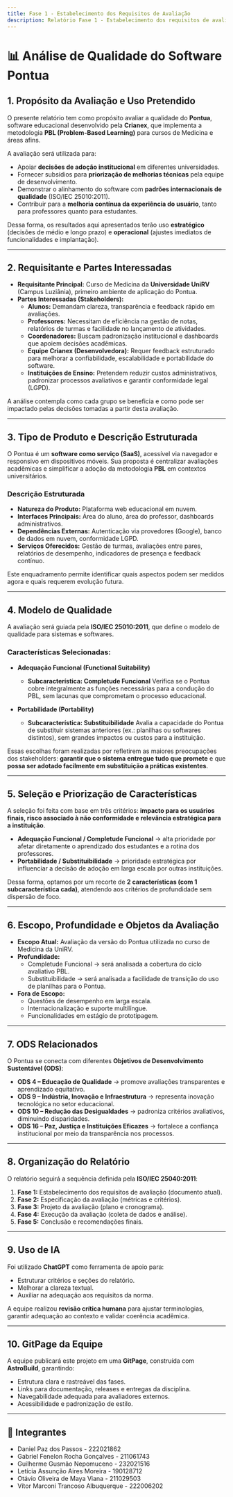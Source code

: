 ```yaml
---
title: Fase 1 - Estabelecimento dos Requisitos de Avaliação
description: Relatório Fase 1 - Estabelecimento dos requisitos de avaliação do software Pontua segundo ISO/IEC 25040:2011
---
```


# 📊 Análise de Qualidade do Software Pontua

## 1. Propósito da Avaliação e Uso Pretendido
O presente relatório tem como propósito avaliar a qualidade do **Pontua**, software educacional desenvolvido pela **Crianex**, que implementa a metodologia **PBL (Problem-Based Learning)** para cursos de Medicina e áreas afins.

A avaliação será utilizada para:
- Apoiar **decisões de adoção institucional** em diferentes universidades.
- Fornecer subsídios para **priorização de melhorias técnicas** pela equipe de desenvolvimento.
- Demonstrar o alinhamento do software com **padrões internacionais de qualidade** (ISO/IEC 25010:2011).
- Contribuir para a **melhoria contínua da experiência do usuário**, tanto para professores quanto para estudantes.

Dessa forma, os resultados aqui apresentados terão uso **estratégico** (decisões de médio e longo prazo) e **operacional** (ajustes imediatos de funcionalidades e implantação).

---

## 2. Requisitante e Partes Interessadas
- **Requisitante Principal:** Curso de Medicina da **Universidade UniRV** (Campus Luziânia), primeiro ambiente de aplicação do Pontua.
- **Partes Interessadas (Stakeholders):**
  - **Alunos:** Demandam clareza, transparência e feedback rápido em avaliações.
  - **Professores:** Necessitam de eficiência na gestão de notas, relatórios de turmas e facilidade no lançamento de atividades.
  - **Coordenadores:** Buscam padronização institucional e dashboards que apoiem decisões acadêmicas.
  - **Equipe Crianex (Desenvolvedora):** Requer feedback estruturado para melhorar a confiabilidade, escalabilidade e portabilidade do software.
  - **Instituições de Ensino:** Pretendem reduzir custos administrativos, padronizar processos avaliativos e garantir conformidade legal (LGPD).

A análise contempla como cada grupo se beneficia e como pode ser impactado pelas decisões tomadas a partir desta avaliação.

---

## 3. Tipo de Produto e Descrição Estruturada
O Pontua é um **software como serviço (SaaS)**, acessível via navegador e responsivo em dispositivos móveis. Sua proposta é centralizar avaliações acadêmicas e simplificar a adoção da metodologia **PBL** em contextos universitários.

### Descrição Estruturada
- **Natureza do Produto:** Plataforma web educacional em nuvem.
- **Interfaces Principais:** Área do aluno, área do professor, dashboards administrativos.
- **Dependências Externas:** Autenticação via provedores (Google), banco de dados em nuvem, conformidade LGPD.
- **Serviços Oferecidos:** Gestão de turmas, avaliações entre pares, relatórios de desempenho, indicadores de presença e feedback contínuo.

Este enquadramento permite identificar quais aspectos podem ser medidos agora e quais requerem evolução futura.

---

## 4. Modelo de Qualidade
A avaliação será guiada pela **ISO/IEC 25010:2011**, que define o modelo de qualidade para sistemas e softwares.

### Características Selecionadas:
- **Adequação Funcional (Functional Suitability)**
  - **Subcaracterística: Completude Funcional**
  Verifica se o Pontua cobre integralmente as funções necessárias para a condução do PBL, sem lacunas que comprometam o processo educacional.

- **Portabilidade (Portability)**
  - **Subcaracterística: Substituibilidade**
  Avalia a capacidade do Pontua de substituir sistemas anteriores (ex.: planilhas ou softwares distintos), sem grandes impactos ou custos para a instituição.

Essas escolhas foram realizadas por refletirem as maiores preocupações dos stakeholders: **garantir que o sistema entregue tudo que promete** e que **possa ser adotado facilmente em substituição a práticas existentes**.

---

## 5. Seleção e Priorização de Características
A seleção foi feita com base em três critérios: **impacto para os usuários finais, risco associado à não conformidade e relevância estratégica para a instituição**.

- **Adequação Funcional / Completude Funcional** → alta prioridade por afetar diretamente o aprendizado dos estudantes e a rotina dos professores.
- **Portabilidade / Substituibilidade** → prioridade estratégica por influenciar a decisão de adoção em larga escala por outras instituições.

Dessa forma, optamos por um recorte de **2 características (com 1 subcaracterística cada)**, atendendo aos critérios de profundidade sem dispersão de foco.

---

## 6. Escopo, Profundidade e Objetos da Avaliação
- **Escopo Atual:** Avaliação da versão do Pontua utilizada no curso de Medicina da UniRV.
- **Profundidade:**
  - Completude Funcional → será analisada a cobertura do ciclo avaliativo PBL.
  - Substituibilidade → será analisada a facilidade de transição do uso de planilhas para o Pontua.
- **Fora de Escopo:**
  - Questões de desempenho em larga escala.
  - Internacionalização e suporte multilíngue.
  - Funcionalidades em estágio de prototipagem.

---

## 7. ODS Relacionados
O Pontua se conecta com diferentes **Objetivos de Desenvolvimento Sustentável (ODS)**:
- **ODS 4 – Educação de Qualidade** → promove avaliações transparentes e aprendizado equitativo.
- **ODS 9 – Indústria, Inovação e Infraestrutura** → representa inovação tecnológica no setor educacional.
- **ODS 10 – Redução das Desigualdades** → padroniza critérios avaliativos, diminuindo disparidades.
- **ODS 16 – Paz, Justiça e Instituições Eficazes** → fortalece a confiança institucional por meio da transparência nos processos.

---

## 8. Organização do Relatório
O relatório seguirá a sequência definida pela **ISO/IEC 25040:2011**:
1. **Fase 1:** Estabelecimento dos requisitos de avaliação (documento atual).
2. **Fase 2:** Especificação da avaliação (métricas e critérios).
3. **Fase 3:** Projeto da avaliação (plano e cronograma).
4. **Fase 4:** Execução da avaliação (coleta de dados e análise).
5. **Fase 5:** Conclusão e recomendações finais.

---

## 9. Uso de IA
Foi utilizado **ChatGPT** como ferramenta de apoio para:
- Estruturar critérios e seções do relatório.
- Melhorar a clareza textual.
- Auxiliar na adequação aos requisitos da norma.

A equipe realizou **revisão crítica humana** para ajustar terminologias, garantir adequação ao contexto e validar coerência acadêmica.

---

## 10. GitPage da Equipe
A equipe publicará este projeto em uma **GitPage**, construída com **AstroBuild**, garantindo:
- Estrutura clara e rastreável das fases.
- Links para documentação, releases e entregas da disciplina.
- Navegabilidade adequada para avaliadores externos.
- Acessibilidade e padronização de estilo.

---

## 👥 Integrantes
- Daniel Paz dos Passos - 222021862
- Gabriel Fenelon Rocha Gonçalves - 211061743
- Guilherme Gusmão Nepomuceno - 232021516
- Letícia Assunção Aires Moreira - 190128712
- Otávio Oliveira de Maya Viana - 211029503
- Vítor Marconi Trancoso Albuquerque - 222006202

